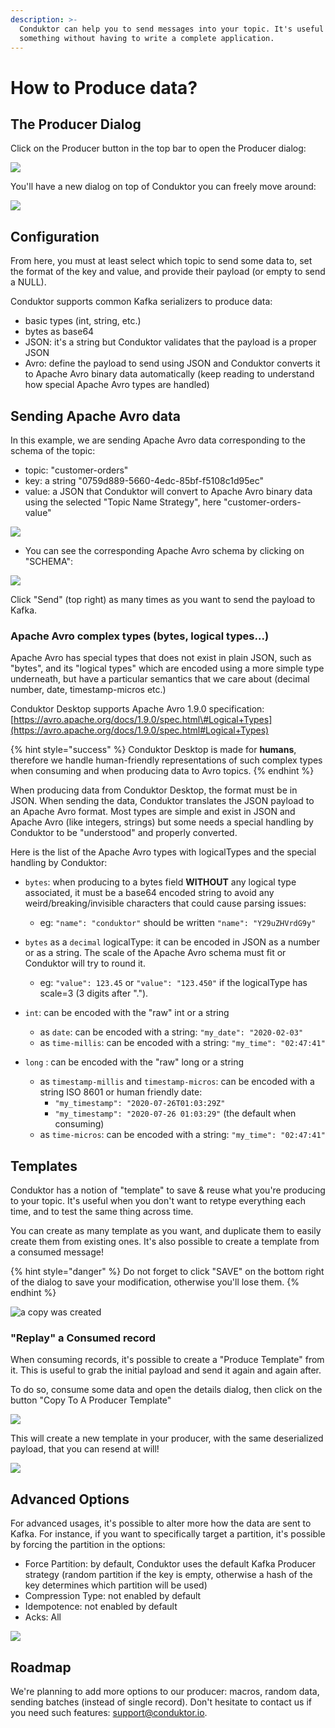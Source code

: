 ```yaml
---
description: >-
  Conduktor can help you to send messages into your topic. It's useful to test
  something without having to write a complete application.
---
```


# How to Produce data?

## The Producer Dialog

Click on the Producer button in the top bar to open the Producer dialog:

![](../.gitbook/assets/screenshot-2020-07-24-at-11.24.42.png)

You'll have a new dialog on top of Conduktor you can freely move around:

![](../.gitbook/assets/screenshot-2020-07-24-at-11.30.49.png)

## Configuration

From here, you must at least select which topic to send some data to, set the format of the key and value, and provide their payload \(or empty to send a NULL\).

Conduktor supports common Kafka serializers to produce data:

* basic types \(int, string, etc.\)
* bytes as base64
* JSON: it's a string but Conduktor validates that the payload is a proper JSON
* Avro: define the payload to send using JSON and Conduktor converts it to Apache Avro binary data automatically \(keep reading to understand how special Apache Avro types are handled\)

## Sending Apache Avro data

In this example, we are sending Apache Avro data corresponding to the schema of the topic:

* topic: "customer-orders"
* key: a string "0759d889-5660-4edc-85bf-f5108c1d95ec"
* value: a JSON that Conduktor will convert to Apache Avro binary data using the selected "Topic Name Strategy", here "customer-orders-value"

![](../.gitbook/assets/screenshot-2020-07-24-at-11.30.49.png)

* You can see the corresponding Apache Avro schema by clicking on "SCHEMA":

![](../.gitbook/assets/screenshot-2020-07-24-at-11.31.06.png)

Click "Send" \(top right\) as many times as you want to send the payload to Kafka.

### Apache Avro complex types \(bytes, logical types...\)

Apache Avro has special types that does not exist in plain JSON, such as "bytes", and its "logical types" which are encoded using a more simple type underneath, but have a particular semantics that we care about \(decimal number, date, timestamp-micros etc.\)

Conduktor Desktop supports Apache Avro 1.9.0 specification: [https://avro.apache.org/docs/1.9.0/spec.html\#Logical+Types](https://avro.apache.org/docs/1.9.0/spec.html#Logical+Types)

{% hint style="success" %}
Conduktor Desktop is made for **humans**, therefore we handle human-friendly representations of such complex types when consuming and when producing data to Avro topics.
{% endhint %}

When producing data from Conduktor Desktop, the format must be in JSON. When sending the data, Conduktor translates the JSON payload to an Apache Avro format. Most types are simple and exist in JSON and Apache Avro \(like integers, strings\) but some needs a special handling by Conduktor to be "understood" and properly converted.

Here is the list of the Apache Avro types with logicalTypes and the special handling by Conduktor:

* `bytes`: when producing to a bytes field **WITHOUT** any logical type associated, it must be a base64 encoded string to avoid any weird/breaking/invisible characters that could cause parsing issues:
  * eg: `"name": "conduktor"` should be written `"name": "Y29uZHVrdG9y"`



* `bytes` as a `decimal` logicalType: it can be encoded in JSON as a number or as a string. The scale of the Apache Avro schema must fit or Conduktor will try to round it.
  * eg: `"value": 123.45` or `"value": "123.450"` if the logicalType has scale=3 \(3 digits after "."\).



* `int`: can be encoded with the "raw" int or a string
  * as `date`: can be encoded with a string: `"my_date": "2020-02-03"`
  * as `time-millis`: can be encoded with a string: `"my_time": "02:47:41"`



* `long` : can be encoded with the "raw" long or a string
  * as `timestamp-millis` and `timestamp-micros`: can be encoded with a string ISO 8601 or human friendly date:
    * `"my_timestamp": "2020-07-26T01:03:29Z"`
    * `"my_timestamp": "2020-07-26 01:03:29"` \(the default when consuming\)
  * as `time-micros`: can be encoded with a string: `"my_time": "02:47:41"`

## Templates

Conduktor has a notion of "template" to save & reuse what you're producing to your topic. It's useful when you don't want to retype everything each time, and to test the same thing across time.

You can create as many template as you want, and duplicate them to easily create them from existing ones. It's also possible to create a template from a consumed message!

{% hint style="danger" %}
Do not forget to click "SAVE" on the bottom right of the dialog to save your modification, otherwise you'll lose them.
{% endhint %}

![a copy was created](../.gitbook/assets/screenshot-2020-07-24-at-11.40.05.png)

### "Replay" a Consumed record

When consuming records, it's possible to create a "Produce Template" from it. This is useful to grab the initial payload and send it again and again after.

To do so, consume some data and open the details dialog, then click on the button "Copy To A Producer Template" 

![](../.gitbook/assets/screenshot-2020-07-26-at-15.03.09.png)

This will create a new template in your producer, with the same deserialized payload, that you can resend at will!

![](../.gitbook/assets/screenshot-2020-07-26-at-15.03.29.png)

## Advanced Options

For advanced usages, it's possible to alter more how the data are sent to Kafka. For instance, if you want to specifically target a partition, it's possible by forcing the partition in the options:

* Force Partition: by default, Conduktor uses the default Kafka Producer strategy \(random partition if the key is empty, otherwise a hash of the key determines which partition will be used\)
* Compression Type: not enabled by default
* Idempotence: not enabled by default
* Acks: All

![](../.gitbook/assets/screenshot-2020-07-24-at-11.42.43.png)

## Roadmap

We're planning to add more options to our producer: macros, random data, sending batches \(instead of single record\). Don't hesitate to contact us if you need such features: support@conduktor.io.



